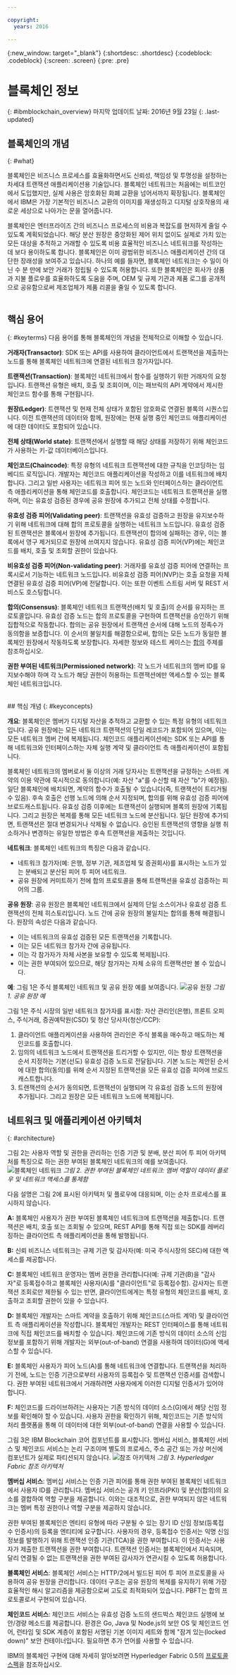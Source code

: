 ```yaml
---

copyright:
  years: 2016

---
```


{:new_window: target="_blank"}
{:shortdesc: .shortdesc}
{:codeblock: .codeblock}
{:screen: .screen}
{:pre: .pre}


# 블록체인 정보
{: #ibmblockchain_overview}
마지막 업데이트 날짜: 2016년 9월 23일
{: .last-updated}

## 블록체인의 개념
{: #what}

블록체인은 비즈니스 프로세스를 효율화하면서도 신뢰성, 책임성 및 투명성을 설정하는 차세대 트랜잭션 애플리케이션용 기술입니다. 블록체인 네트워크는 처음에는 비트코인에서 도입했지만, 실제 사용은 암호화된 화폐 교환을 넘어서까지 확장됩니다. 블록체인에서 IBM은 가장 기본적인 비즈니스 교환의 이미지를 재생성하고 디지털 상호작용의 새로운 세상으로 나아가는 문을 열어줍니다. 

블록체인은 엔터프라이즈 간의 비즈니스 프로세스의 비용과 복잡도를 현저하게 줄일 수 있도록 계획되었습니다. 해당 분산 원장은 중앙화된 제어 위치 없이도 실제로 가치 있는 모든 대상을 추적하고 거래할 수 있도록 비용 효율적인 비즈니스 네트워크를 작성하는 데 보다 용이하도록 합니다. 블록체인은 이미 광범위한 비즈니스 애플리케이션 간의 대단한 장래성을 보여주고 있습니다. 하나의 예를 들자면, 블록체인 네트워크는 수 일이 아닌 수 분 만에 보안 거래가 정립될 수 있도록 허용합니다. 또한 블록체인은 회사가 상품과 지불 플로우를 효율화하도록 도움을 주며, OEM 및 규제 기관과 제품 로그를 공개적으로 공유함으로써 제조업체가 제품 리콜을 줄일 수 있도록 합니다.   
<br>

## 핵심 용어
{: #keyterms}
다음 용어를 통해 블록체인의 개념을 전체적으로 이해할 수 있습니다. 

**거래자(Transactor)**: SDK 또는 API를 사용하여 클라이언트에서 트랜잭션을 제출하는 노드를 통해 블록체인 네트워크에 연결된 네트워크 참가자입니다. 

**트랜잭션(Transaction)**: 블록체인 네트워크에서 함수를 실행하기 위한 거래자의 요청입니다. 트랜잭션 유형은 배치, 호출 및 조회이며, 이는 패브릭의 API 계약에서 제시한 체인코드 함수를 통해 구현됩니다. 

**원장(Ledger)**: 트랜잭션 및 현재 전체 상태가 포함된 암호화로 연결된 블록의 시퀀스입니다. 이전 트랜잭션의 데이터와 함께, 원장에는 현재 실행 중인 체인코드 애플리케이션에 대한 데이터도 포함되어 있습니다. 

**전체 상태(World state)**: 트랜잭션에서 실행할 때 해당 상태를 저장하기 위해 체인코드가 사용하는 키-값 데이터베이스입니다. 

**체인코드(Chaincode)**: 특정 유형의 네트워크 트랜잭션에 대한 규칙을 인코딩하는 임베디드 로직입니다. 개발자는 체인코드 애플리케이션을 작성하고 이를 네트워크에 배치합니다. 그리고 일반 사용자는 네트워크 피어 또는 노드와 인터페이스하는 클라이언트 측 애플리케이션을 통해 체인코드를 호출합니다. 체인코드는 네트워크 트랜잭션을 실행하며, 이는 유효성 검증된 경우에 공유 원장에 추가되고 전체 상태를 수정합니다. 

**유효성 검증 피어(Validating peer)**: 트랜잭션을 유효성 검증하고 원장을 유지보수하기 위해 네트워크에 대해 합의 프로토콜을 실행하는 네트워크 노드입니다. 유효성 검증된 트랜잭션은 블록에서 원장에 추가됩니다. 트랜잭션이 합의에 실패하는 경우, 이는 블록에서 영구 제거되므로 원장에 쓰여지지 않습니다. 유효성 검증 피어(VP)에는 체인코드를 배치, 호출 및 조회할 권한이 있습니다. 

**비유효성 검증 피어(Non-validating peer)**: 거래자를 유효성 검증 피어에 연결하는 프록시로서 기능하는 네트워크 노드입니다. 비유효성 검증 피어(NVP)는 호출 요청을 자체 연결된 유효성 검증 피어(VP)에 전달합니다. 이는 또한 이벤트 스트림 서버 및 REST 서비스도 호스팅합니다. 

**합의(Consensus)**: 블록체인 네트워크 트랜잭션(배치 및 호출)의 순서를 유지하는 프로토콜입니다. 유효성 검증 노드는 합의 프로토콜을 구현하여 트랜잭션을 승인하기 위해 집합적으로 작동합니다. 합의는 공유 원장에서 트랜잭션 순서에 대해 노드의 정족수가 동의함을 보증합니다. 이 순서의 불일치를 해결함으로써, 합의는 모든 노드가 동일한 블록체인 원장에서 작동하도록 보장합니다. 자세한 정보와 테스트 케이스는 [합의](etn_pbft.html) 주제를 참조하십시오.   

**권한 부여된 네트워크(Permissioned network)**: 각 노드가 네트워크의 멤버 ID를 유지보수해야 하며 각 노드가 해당 권한이 허용하는 트랜잭션에만 액세스할 수 있는 블록체인 네트워크입니다.   

<br>
## 핵심 개념
{: #keyconcepts}

**개요**: 블록체인은 멤버가 디지털 자산을 추적하고 교환할 수 있는 특정 유형의 네트워크입니다. 공유 원장에는 모든 네트워크 트랜잭션의 단일 레코드가 포함되어 있으며, 이는 모든 네트워크 멤버 간에 복제됩니다. 체인코드 애플리케이션에는 SDK 또는 API를 통해 네트워크와 인터페이스하는 자체 실행 계약 및 클라이언트 측 애플리케이션이 포함됩니다. 

블록체인 네트워크의 멤버로서 둘 이상의 거래 당자사는 트랜잭션을 규정하는 스마트 계약의 이용 약관에 묵시적으로 동의합니다(예: 자산 "a"를 수신할 때 자산 "b"가 예정됨). 일단 블록체인에 배치되면, 계약의 함수가 호출될 수 있습니다(즉, 트랜잭션이 트리거될 수 있음). 후속 호출은 선행 노드에 의해 순서 지정되며, 합의를 위해 유효성 검증 피어에 브로드캐스트됩니다. 유효성 검증 이후에는 트랜잭션이 실행되며 블록의 원장에 기록됩니다. 그리고 원장은 복제를 통해 모든 네트워크 노드에 분산됩니다. 일단 원장에 추가되면, 트랜잭션은 절대 변경되거나 삭제될 수 없습니다. 승인된 트랜잭션의 영향을 실행 취소하거나 변경하는 유일한 방법은 후속 트랜잭션을 제출하는 것입니다. 

**네트워크**: 블록체인 네트워크의 특징은 다음과 같습니다. 

- 네트워크 참가자(예: 은행, 정부 기관, 제조업체 및 증권회사)를 표시하는 노드가 있는 분배되고 분산된 피어 투 피어 네트워크. 
- 공유 원장에 커미트하기 전에 합의 프로토콜을 통해 트랜잭션을 유효성 검증하는 피어의 그룹. 

**공유 원장**: 공유 원장은 블록체인 네트워크에서 실제의 단일 소스이거나 유효성 검증 트랜잭션의 전체 히스토리입니다. 노드 간에 공유 원장의 불일치는 합의를 통해 해결됩니다. 원장의 속성은 다음과 같습니다. 
- 이는 네트워크의 유효성 검증된 모든 트랜잭션을 기록합니다. 
- 이는 모든 네트워크 참가자 간에 공유됩니다. 
- 이는 각 참가자가 자체 사본을 보유할 수 있도록 복제됩니다. 
- 이는 권한 부여되어 있으므로, 해당 참가자는 자체 소유의 트랜잭션만 볼 수 있습니다. 

**예**: 그림 1은 주식 블록체인 네트워크 및 공유 원장 예를 보여줍니다.
![공유 원장](images/Architecture_shared_ledger.png "주식 블록체인 네트워크 예")
*그림 1. 공유 원장 예*

그림 1은 주식 시장의 일반 네트워크 참가자를 표시함: 자산 관리인(은행), 프론트 오피스, 주식거래, 증권예탁원(CSD) 및 청산 당사자(청산/CCP):
1. 클라이언트 애플리케이션을 사용하여 관리인은 주식 블록을 매수하고 매도하는 체인코드를 호출합니다.   
2. 임의의 네트워크 노드에서 트랜잭션을 트리거할 수 있지만, 이는 항상 트랜잭션을 순서 지정하는 기본(선도) 유효성 검증 노드로 전달됩니다. 기본 노드는 제안된 순서에 대한 합의(동의)를 위해 순서 지정된 트랜잭션을 모든 유효성 검증 피어에 브로드캐스트합니다. 
3. 트랜잭션의 순서가 동의되면, 트랜잭션이 실행되며 각 유효성 검증 노드의 원장에 추가됩니다. 그리고 원장은 모든 네트워크 노드에 복제됩니다.   

## 네트워크 및 애플리케이션 아키텍처
{: #architecture}

그림 2는 사용자 역할 및 권한을 관리하는 인증 기관 및 분배, 분산 피어 투 피어 아키텍처를 특징으로 하는 권한 부여된 블록체인 네트워크의 예를 보여줍니다.
![블록체인 네트워크](images/Architecture_network_and_application.png "권한 부여된 블록체인 네트워크 예")
*그림 2. 권한 부여된 블록체인 네트워크: 멤버 역할이 데이터 플로우 및 네트워크 액세스를 통제함*

다음 설명은 그림 2에 표시된 아키텍처 및 플로우에 대응되며, 이는 순차 프로세스를 표시하지 않습니다. 

**A:** 블록체인 사용자가 권한 부여된 블록체인 네트워크에 트랜잭션을 제출합니다. 트랜잭션은 배치, 호출 또는 조회될 수 있으며, REST API를 통해 직접 또는 SDK를 레버리징하는 클라이언트 측 애플리케이션을 통해 발행됩니다.   

**B:** 신뢰 비즈니스 네트워크는 규제 기관 및 감사자(예: 미국 주식시장의 SEC)에 대한 액세스를 제공합니다.   

**C:** 블록체인 네트워크 운영자는 멤버 권한을 관리합니다(예: 규제 기관(B)을 "감사자"로 등록접수하고 블록체인 사용자(A)를 "클라이언트"로 등록접수함). 감사자는 트랜잭션 조회로만 제한될 수 있는 반면, 클라이언트에게는 특정 유형의 체인코드를 배치, 호출하고 조회할 권한이 있을 수 있습니다. 

**D:** 블록체인 개발자는 스마트 계약을 호출하기 위해 체인코드(스마트 계약) 및 클라이언트 측 애플리케이션을 작성합니다. 블록체인 개발자는 REST 인터페이스를 통해 네트워크에 직접 체인코드를 배치할 수 있습니다. 체인코드에 기존 방식의 데이터 소스의 신임 정보를 포함하기 위해 개발자는 외부(out-of-band) 연결을 사용하여 데이터(G)에 액세스할 수 있습니다. 

**E:** 블록체인 사용자가 피어 노드(A)를 통해 네트워크에 연결합니다. 트랜잭션을 처리하기 전에, 노드는 인증 기관으로부터 사용자의 등록접수 및 트랜잭션 인증서를 검색합니다. 권한 부여된 네트워크에서 거래하려면 사용자에게 이러한 디지털 인증서가 있어야 합니다. 

**F:** 체인코드를 드라이브하려는 사용자는 기존 방식의 데이터 소스(G)에서 해당 신임 정보를 확인해야 할 수 있습니다. 사용자 권한을 확인하기 위해, 체인코드는 기존 방식의 처리 플랫폼을 통해 이 데이터에 대한 외부(out-of-band) 연결을 사용할 수 있습니다. 

그림 3은 IBM Blockchain 코어 컴포넌트를 표시합니다. 멤버십 서비스, 블록체인 서비스 및 체인코드 서비스는 논리 구조이며 별도의 프로세스, 주소 공간 또는 가상 머신에 컴포넌트가 실제로 파티션되지 않습니다.
![참조 아키텍처](images/Architecture_core_com.png "참조 아키텍처")
*그림 3. Hyperledger Fabric 참조 아키텍처*

**멤버십 서비스**: 멤버십 서비스는 인증 기관 피어를 통해 권한 부여된 블록체인 네트워크에서 사용자 ID를 관리합니다. 멤버십 서비스는 공개 키 인프라(PKI) 및 분산(합의)의 요소를 결합하여 역할 구분을 제공합니다. 이와는 대조적으로, 권한 부여되지 않은 네트워크는 멤버 특정 권한이나 역할 구분을 제공하지 않습니다. 

권한 부여된 블록체인은 엔티티 유형에 따라 구분될 수 있는 장기 ID 신임 정보(등록접수 인증서)의 등록을 엔티티에 요구합니다. 사용자의 경우, 등록접수 인증서는 익명 신임 정보를 발행하기 위해 트랜잭션 인증 기관(TCA)을 권한 부여합니다. 이 인증서는 사용자가 제출한 트랜잭션을 권한 부여합니다. 트랜잭션 인증서는 블록체인에서 지속되며, 달리 연결될 수 없는 트랜잭션을 권한 부여된 감사자가 연관시킬 수 있도록 허용합니다. 

**블록체인 서비스**: 블록체인 서비스는 HTTP/2에서 빌드된 피어 투 피어 프로토콜을 사용하여 공유 원장을 관리합니다. 데이터 구조는 공유 원장의 복제를 유지하기 위해 가장 효율적인 해시 알고리즘을 제공함으로써 고도로 최적화되어 있습니다. PBFT는 합의 프로토콜로서 구현되어 있습니다.     

**체인코드 서비스**: 체인코드 서비스는 유효성 검증 노드의 샌드박스 체인코드 실행에 보안/경량 메소드를 제공합니다. 환경은 Go, Java 및 Node.js의 보안 OS 및 체인코드 언어, 런타임 및 SDK 계층이 포함된 서명된 기본 이미지 세트와 함께 "잠겨 있는(locked down)" 보안 컨테이너입니다. 필요하면 추가 언어를 사용할 수 있습니다. 

IBM의 블록체인 구현에 대해 자세히 알아보려면 Hyperledger Fabric 0.5의 [프로토콜 스펙](https://github.com/hyperledger/fabric/blob/master/docs/protocol-spec.md#fabric)을 참조하십시오. 
